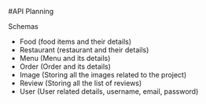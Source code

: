 #API Planning

Schemas

- Food (food items and their details)
- Restaurant (restaurant and their details)
- Menu (Menu and its details)
- Order (Order and its details)
- Image (Storing all the images related to the project)
- Review (Storing all the list of reviews)
- User (User related details, username, email, password)